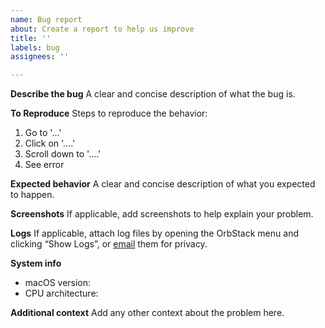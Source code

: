 ```yaml
---
name: Bug report
about: Create a report to help us improve
title: ''
labels: bug
assignees: ''

---
```


**Describe the bug**
A clear and concise description of what the bug is.

**To Reproduce**
Steps to reproduce the behavior:
1. Go to '...'
2. Click on '....'
3. Scroll down to '....'
4. See error

**Expected behavior**
A clear and concise description of what you expected to happen.

**Screenshots**
If applicable, add screenshots to help explain your problem.

**Logs**
If applicable, attach log files by opening the OrbStack menu and clicking “Show Logs”, or [email](https://orbstack.dev/email/logs) them for privacy.

**System info**
- macOS version: 
- CPU architecture: 
<!-- Intel (x86) or Apple Silicon (ARM - M1/M2) -->

**Additional context**
Add any other context about the problem here.
